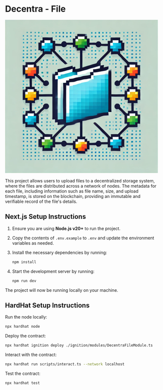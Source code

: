 # Decentra - File

![Decentralized Storage Logo](./nextjs/public/decentra.webp)

This project allows users to upload files to a decentralized storage system, where the files are distributed across a network of nodes. The metadata for each file, including information such as file name, size, and upload timestamp, is stored on the blockchain, providing an immutable and verifiable record of the file's details.

## Next.js Setup Instructions

1. Ensure you are using **Node.js v20+** to run the project.
2. Copy the contents of `.env.example` to `.env` and update the environment variables as needed.
3. Install the necessary dependencies by running:

    ```bash
    npm install
    ```

4. Start the development server by running:

    ```bash
    npm run dev
    ```

The project will now be running locally on your machine.

## HardHat Setup Instructions

Run the node locally:

```bash
npx hardhat node
```

Deploy the contract:

```bash
npx hardhat ignition deploy ./ignition/modules/DecentraFileModule.ts
```

Interact with the contract:

```bash
npx hardhat run scripts/interact.ts --network localhost
```

Test the contract:

```bash
npx hardhat test
```

